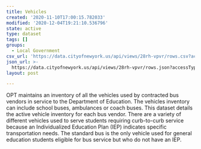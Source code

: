 ```yaml
---
title: Vehicles
created: '2020-11-10T17:00:15.782033'
modified: '2020-12-04T19:21:10.536796'
state: active
type: dataset
tags: []
groups:
  - Local Government
csv_url: 'https://data.cityofnewyork.us/api/views/28rh-vpvr/rows.csv?accessType=DOWNLOAD'
json_url: >-
  https://data.cityofnewyork.us/api/views/28rh-vpvr/rows.json?accessType=DOWNLOAD
layout: post

---
```

OPT maintains an inventory of all the vehicles used by contracted bus vendors in service to the Department of Education. The vehicles inventory can include school buses, ambulances or coach buses. This dataset details the active vehicle inventory for each bus vendor. 
There are a variety of different vehicles used to serve students requiring curb-to-curb service because an Individualized Education Plan (IEP) indicates specific transportation needs. The standard bus is the only vehicle used for general education students eligible for bus service but who do not have an IEP.
